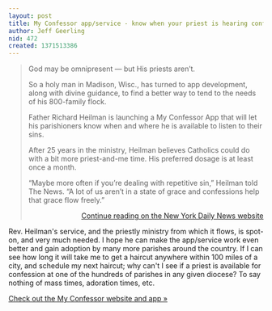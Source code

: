 ```yaml
---
layout: post
title: My Confessor app/service - know when your priest is hearing confessions
author: Jeff Geerling
nid: 472
created: 1371513386
---
```

<blockquote>
God may be omnipresent — but His priests aren’t.

So a holy man in Madison, Wisc., has turned to app development, along with divine guidance, to find a better way to tend to the needs of his 800-family flock.

Father Richard Heilman is launching a My Confessor App that will let his parishioners know when and where he is available to listen to their sins.

After 25 years in the ministry, Heilman believes Catholics could do with a bit more priest-and-me time. His preferred dosage is at least once a month.

“Maybe more often if you’re dealing with repetitive sin,” Heilman told The News. “A lot of us aren’t in a state of grace and confessions help that grace flow freely.”

<p style="text-align: right;"><a href="http://www.nydailynews.com/news/national/confessor-app-lets-catholics-father-article-1.1373612">Continue reading on the New York Daily News website</a></p>
</blockquote>

Rev. Heilman's service, and the priestly ministry from which it flows, is spot-on, and very much needed. I hope he can make the app/service work even better and gain adoption by many more parishes around the country. If I can see how long it will take me to get a haircut anywhere within 100 miles of a city, and schedule my next haircut; why can't I see if a priest is available for confession at one of the hundreds of parishes in any given diocese? To say nothing of mass times, adoration times, etc.

<a href="http://www.myconfessor.org/">Check out the My Confessor website and app »</a>
